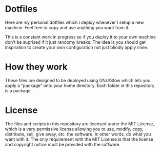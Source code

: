 # Dotfiles
Here are my personal dotfiles which i deploy whenever I setup a new machine. 
Feel free to copy and use anything you want from it.

This is a constant work in progress so if you deploy it to your own machine 
don't be suprised if it just randomy breaks. The idea is you should get inspiration 
to create your own configuration not just blindly apply mine.

# How they work
These files are designed to be deployed using GNU/Stow which lets you apply a "package" onto your home directory. Each 
folder in this repository is a package.

# License
The files and scripts in this repository are licensed under the MIT License, which is a very permissive license allowing you to use, modify, copy, distribute, sell, give away, etc. the software. In other words, do what you want with it. The only requirement with the MIT License is that the license and copyright notice must be provided with the software.
